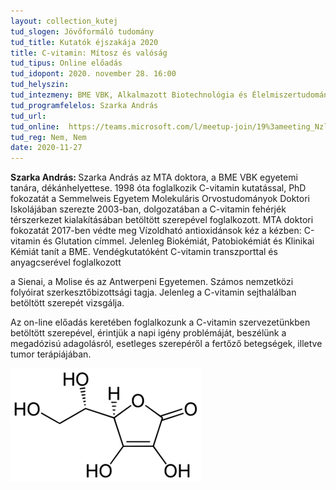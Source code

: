 ```yaml
---
layout: collection_kutej
tud_slogen: Jövőformáló tudomány
tud_title: Kutatók éjszakája 2020
title: C-vitamin: Mítosz és valóság
tud_tipus: Online előadás
tud_idopont: 2020. november 28. 16:00
tud_helyszin:
tud_intezmeny: BME VBK, Alkalmazott Biotechnológia és Élelmiszertudományi Tanszék
tud_programfelelos: Szarka András
tud_url:
tud_online:  https://teams.microsoft.com/l/meetup-join/19%3ameeting_NzllMGE1ZmMtMTMxZC00MzFhLWJkNmQtYmU2ZjA5MTYxNTE3%40thread.v2/0?context=%7b%22Tid%22%3a%226a3548ab-7570-4271-91a8-58da00697029%22%2c%22Oid%22%3a%22c0e05ff9-1cf9-442d-904a-82f97c7b6770%22%7d
tud_reg: Nem, Nem
date: 2020-11-27
---
```


<b>Szarka András: </b>Szarka András az MTA doktora, a BME VBK egyetemi tanára, dékánhelyettese. 1998 óta foglalkozik C-vitamin kutatással, PhD fokozatát a Semmelweis Egyetem Molekuláris Orvostudományok Doktori Iskolájában szerezte 2003-ban, dolgozatában a C-vitamin fehérjék térszerkezet kialakításában betöltött szerepével foglalkozott. MTA doktori fokozatát 2017-ben védte meg Vízoldható antioxidánsok kéz a kézben: C-vitamin és Glutation címmel. Jelenleg Biokémiát, Patobiokémiát és Klinikai Kémiát tanít a BME. Vendégkutatóként C-vitamin transzporttal és anyagcserével foglalkozott

a Sienai, a Molise és az Antwerpeni Egyetemen. Számos nemzetközi folyóirat szerkesztőbizottsági tagja. Jelenleg a C-vitamin sejthalálban betöltött szerepét vizsgálja.

 Az on-line előadás keretében foglalkozunk a C-vitamin szervezetünkben betöltött szerepével, érintjük a napi igény problémáját, beszélünk a megadózisú adagolásról, esetleges szerepéről a fertőző betegségek, illetve tumor terápiájában.

<img src="images/c-vitamin.png" max-width="500" class="center"> 
